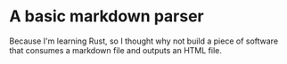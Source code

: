# A basic markdown parser

Because I'm learning Rust, so I thought why not build a piece of software that consumes a markdown file and outputs an HTML file.

